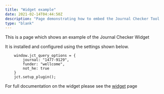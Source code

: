 ```yaml
---
title: "Widget example"
date: 2021-02-14T04:44:50Z
description: "Page demonstrating how to embed the Journal Checker Tool: Plan S Compliance Validator widget."
type: "blank"
---
```


This is a page which shows an example of the Journal Checker Widget

It is installed and configured using the settings shown below.

```code
    window.jct_query_options = {
        journal: "1477-9129",
        funder: "wellcome",
        not_he: true
    }
    jct.setup_plugin();
```

For full documentation on the widget please see the [widget](/widget) page
